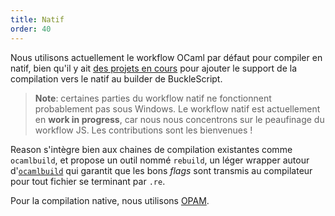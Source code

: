 ```yaml
---
title: Natif
order: 40
---
```


Nous utilisons actuellement le workflow OCaml par défaut pour compiler en natif, bien qu'il y ait [des projets en cours](https://github.com/bsansouci/bsb-native) pour ajouter le support de la compilation vers le natif au builder de BuckleScript.

> **Note**: certaines parties du workflow natif ne fonctionnent probablement pas sous Windows. Le workflow natif est actuellement en **work in progress**, car nous nous concentrons sur le peaufinage du workflow JS. Les contributions sont les bienvenues !

Reason s'intègre bien aux chaines de compilation existantes comme `ocamlbuild`, et propose un outil nommé `rebuild`, un léger wrapper autour d'[`ocamlbuild`](https://ocaml.org/learn/tutorials/ocamlbuild/) qui garantit que les bons *flags* sont transmis au compilateur pour tout fichier se terminant par `.re`.

Pour la compilation native, nous utilisons [OPAM](https://opam.ocaml.org).

